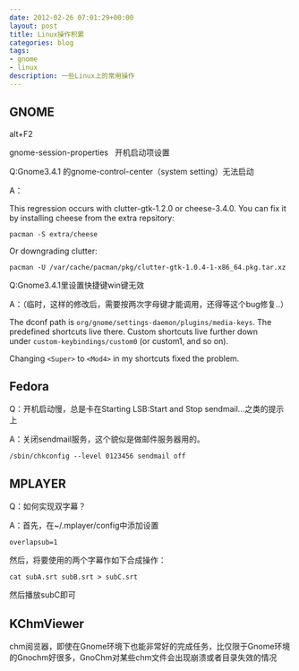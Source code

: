 ```yaml
---
date: 2012-02-26 07:01:29+00:00
layout: post
title: Linux操作积累
categories: blog
tags:
- gnome
- linux
description: 一些Linux上的常用操作
---
```


## GNOME


alt+F2

gnome-session-properties   开机启动项设置



Q:Gnome3.4.1 的gnome-control-center（system setting）无法启动

A：

This regression occurs with clutter-gtk-1.2.0 or cheese-3.4.0. You can fix it by installing cheese from the extra repsitory:




    
    pacman -S extra/cheese





Or downgrading clutter:




    
    pacman -U /var/cache/pacman/pkg/clutter-gtk-1.0.4-1-x86_64.pkg.tar.xz







Q:Gnome3.4.1里设置快捷键win键无效

A：（临时，这样的修改后，需要按两次字母键才能调用，还得等这个bug修复..）

The dconf path is `org/gnome/settings-daemon/plugins/media-keys`. The predefined shortcuts live there. Custom shortcuts live further down under `custom-keybindings/custom0` (or custom1, and so on).

Changing `<Super>` to `<Mod4>` in my shortcuts fixed the problem.




## Fedora


Q：开机启动慢，总是卡在Starting LSB:Start and Stop sendmail...之类的提示上

A：关闭sendmail服务，这个貌似是做邮件服务器用的。

    
    /sbin/chkconfig --level 0123456 sendmail off





## MPLAYER


Q：如何实现双字幕？

A：首先，在~/.mplayer/config中添加设置

    
    overlapsub=1


然后，将要使用的两个字幕作如下合成操作：

    
    cat subA.srt subB.srt > subC.srt


然后播放subC即可


## KChmViewer


chm阅览器，即使在Gnome环境下也能非常好的完成任务，比仅限于Gnome环境的Gnochm好很多，GnoChm对某些chm文件会出现崩溃或者目录失效的情况
